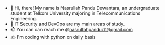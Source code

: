 - 👋 Hi, there! My name is Nasrullah Pandu Dewantara, an undergraduate student at Telkom University majoring in Telecommunications Engineering.  
- 👀 IT Security and DevOps are my main areas of study.  
- 📫 You can can reach me @nasrullahpandud1@gmail.com 
- :writing_hand: I'm coding with python on daily basis

<!---
pandudw/pandudw is a ✨ special ✨ repository because its `README.md` (this file) appears on your GitHub profile.
You can click the Preview link to take a look at your changes.
--->
